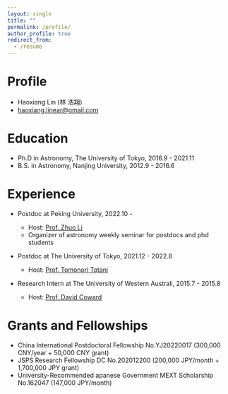 ```yaml
---
layout: single
title: ""
permalink: /profile/
author_profile: true
redirect_from:
  - /resume
---
```


Profile
======
* Haoxiang Lin (林 浩翔)
* haoxiang.linear@gmail.com

Education
======
* Ph.D in Astronomy, The University of Tokyo, 2016.9 - 2021.11
* B.S. in Astronomy, Nanjing University, 2012.9 - 2016.6

Experience
======
* Postdoc at Peking University, 2022.10 - 
  * Host: [Prof. Zhuo Li](https://kiaa.pku.edu.cn/info/1010/2662.htm)
  * Organizer of astronomy weekly seminar for postdocs and phd students

* Postdoc at The University of Tokyo, 2021.12 - 2022.8
  * Host: [Prof. Tomonori Totani](https://sites.google.com/view/tomonori-totani-eng/)
 
* Research Intern at The University of Western Australi, 2015.7 - 2015.8
  * Host: [Prof. David Coward](https://research-repository.uwa.edu.au/en/persons/david-coward)

Grants and Fellowships
======
* China International Postdoctoral Fellowship No.YJ20220017 (300,000 CNY/year + 50,000 CNY grant)
* JSPS Research Fellowship DC No.202012200 (200,000 JPY/month + 1,700,000 JPY grant)
* University-Recommended apanese Government MEXT Scholarship No.162047 (147,000 JPY/month)
